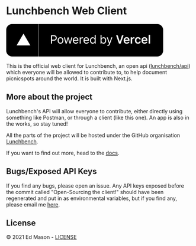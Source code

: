 # Lunchbench Web Client

![Powered by Vercel](public/vercel.svg)

This is the official web client for Lunchbench, an open api ([lunchbench/api](https://github.com/lunchbench/api)) which everyone will be allowed to contribute to, to help document picnicspots around the world. It is built with Next.js.

## More about the project

Lunchbench's API will allow everyone to contribute, either directly using something like Postman, or through a client (like this one). An app is also in the works, so stay tuned!

All the parts of the project will be hosted under the GitHub organisation [Lunchbench](https://github.com/lunchbench).

If you want to find out more, head to the [docs](https://lunchbench-docs.vercel.app).

<!-- ## Funding

When the API goes live, I will be paying for the hosting myself, but I will set up donations, probably via *Buy Me A Coffee*, if you want to contribute. -->

## Bugs/Exposed API Keys

If you find any bugs, please open an issue. Any API keys exposed before the commit called "Open-Sourcing the client!" should have been regenerated and put in as environmental variables, but if you find any, please email me [here](mailto:mynameisprivate3@gmail.com).

## License

&copy; 2021 Ed Mason - [LICENSE](LICENSE)
